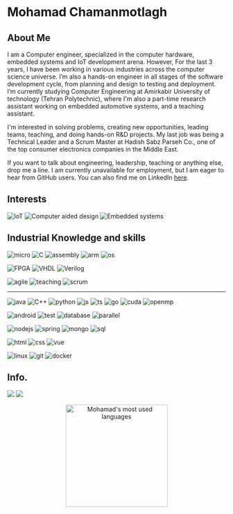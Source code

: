 # Mohamad Chamanmotlagh

## About Me

I am a Computer engineer, specialized in the computer hardware, embedded systems and IoT development arena. However, For the last 3 years, I have been working in various industries across the computer science universe. I’m also a hands-on engineer in all stages of the software development cycle, from planning and design to testing and deployment.
I’m currently studying Computer Engineering at Amirkabir University of technology (Tehran Polytechnic), where I'm also a part-time research assistant working on embedded automotive systems, and a teaching assistant.

I'm interested in solving problems, creating new opportunities, leading teams, teaching, and doing hands-on R&D projects. 
My last job was being a Technical Leader and a Scrum Master at Hadish Sabz Parseh Co., one of the top consumer electronics companies in the Middle East.

If you want to talk about engineering, leadership, teaching or anything else, drop me a line. I am currently unavailable for employment, but I am eager to hear from GitHub users. You can also find me on LinkedIn [here](https://www.linkedin.com/in/MohamadCM/ "Mohamad ChamanMotlagh at Linkedin").

## Interests

![IoT](https://img.shields.io/badge/-Embedded_systems-lightgreen?logoColor=black&style=for-the-badge&logo=Material-Design-Icons)
![Computer aided design](https://img.shields.io/badge/-Computer_Aided_Design-orange?logoColor=black&style=for-the-badge&logo=automattic)
![Embedded systems](https://img.shields.io/badge/-IoT-blue?logoColor=black&style=for-the-badge&logo=react-router)


## Industrial Knowledge and skills

![micro](https://img.shields.io/badge/microcontrollers-D9232E?logo=MicroStrategy&style=for-the-badge&logoColor=white)
![C](https://img.shields.io/badge/c-A8B9CC?logo=c&style=for-the-badge&logoColor=blue)
![assembly](https://img.shields.io/badge/assembly-white?logo=Progress&style=for-the-badge&logoColor=black)
![arm](https://img.shields.io/badge/ARM_architecture-00979D?logo=arduino&style=for-the-badge&logoColor=white)
![os](https://img.shields.io/badge/operating_systems-7764FA?logo=osano&style=for-the-badge&logoColor=white)

![FPGA](https://img.shields.io/badge/FPGA-orange?logo=Xilinx&style=for-the-badge)
![VHDL](https://img.shields.io/badge/VHDL-brown?logo=Vite&style=for-the-badge&logoColor=white)
![Verilog](https://img.shields.io/badge/verilog-lightyellow?logo=V&style=for-the-badge&logoColor=black)

![agile](https://img.shields.io/badge/AGILE_PROJECT_MANAGMENT-5468FF?logo=algolia&style=for-the-badge&logoColor=white)
![teaching](https://img.shields.io/badge/teaching-666666?logo=internet-archive&style=for-the-badge&logoColor=white)
![scrum](https://img.shields.io/badge/scrum-009FDA?logo=scrum-alliance&style=for-the-badge&logoColor=white)

<hr/>

![java](https://img.shields.io/badge/java-red?logo=java&style=for-the-badge)
![C++](https://img.shields.io/badge/c++-00599C?logo=c%2B%2B&style=for-the-badge)
![python](https://img.shields.io/badge/python-3776AB?logo=python&style=for-the-badge&logoColor=white)
![js](https://img.shields.io/badge/javascript-F7DF1E?logo=javascript&style=for-the-badge&logoColor=black)
![ts](https://img.shields.io/badge/typescript-3178C6?logo=typescript&style=for-the-badge&logoColor=white)
![go](https://img.shields.io/badge/GoLang-00ADD8?logo=go&style=for-the-badge&logoColor=white)
![cuda](https://img.shields.io/badge/cuda-76B900?logo=nvidia&style=for-the-badge&logoColor=white)
![openmp](https://img.shields.io/badge/openmp-CC3333?logo=Khronos-Group&style=for-the-badge&logoColor=white)

![android](https://img.shields.io/badge/android_development-3DDC84?logo=android&style=for-the-badge&logoColor=white)
![test](https://img.shields.io/badge/automated_testing-CD040B?logo=verizon&style=for-the-badge&logoColor=white)
![database](https://img.shields.io/badge/database_design-FF3621?logo=Databricks&style=for-the-badge&logoColor=white)
![parallel](https://img.shields.io/badge/parallel_programming-188FFF?logo=Apache-Pulsar&style=for-the-badge&logoColor=white)

![nodejs](https://img.shields.io/badge/nodejs-339933?logo=node.js&style=for-the-badge&logoColor=white)
![spring](https://img.shields.io/badge/spring-6DB33F?logo=spring&style=for-the-badge&logoColor=white)
![mongo](https://img.shields.io/badge/Mongo_DB-47A248?logo=mongodb&style=for-the-badge&logoColor=white)
![sql](https://img.shields.io/badge/SQL-4479A1?logo=mysql&style=for-the-badge&logoColor=white)

![html](https://img.shields.io/badge/html-E34F26?logo=html5&style=for-the-badge&logoColor=white)
![css](https://img.shields.io/badge/css-1572B6?logo=css3&style=for-the-badge)
![vue](https://img.shields.io/badge/VUE-4FC08D?logo=vue.js&style=for-the-badge&logoColor=white)

![linux](https://img.shields.io/badge/linux-FCC624?logo=linux&style=for-the-badge&logoColor=black)
![git](https://img.shields.io/badge/git-F05032?logo=git&style=for-the-badge&logoColor=white)
![docker](https://img.shields.io/badge/docker-2496ED?logo=docker&style=for-the-badge&logoColor=white)


## Info.

[![](https://img.shields.io/badge/-MohamadCM-white?style=for-the-badge&logo=telegram)](https://t.me/MohamadCM)
[![](https://img.shields.io/badge/-MohamadCM-black?style=for-the-badge&logo=linkedin)](https://www.linkedin.com/in/mohamadcm/)


<p align="center">
  <img style="margin-bottom: 10px; height: 235px" src="https://github-readme-stats.vercel.app/api/top-langs/?username=MohamadCM&theme=blueberry" alt="Mohamad's most used languages" />
  <! –– <img src="https://github-readme-streak-stats.herokuapp.com/?user=MohamadCM&theme=blueberry" alt="Mohamad's Github Steak" />
</p>

<!---
MohamadCM/MohamadCM is a ✨ special ✨ repository because its `README.md` (this file) appears on your GitHub profile.
You can click the Preview link to take a look at your changes.
--->
